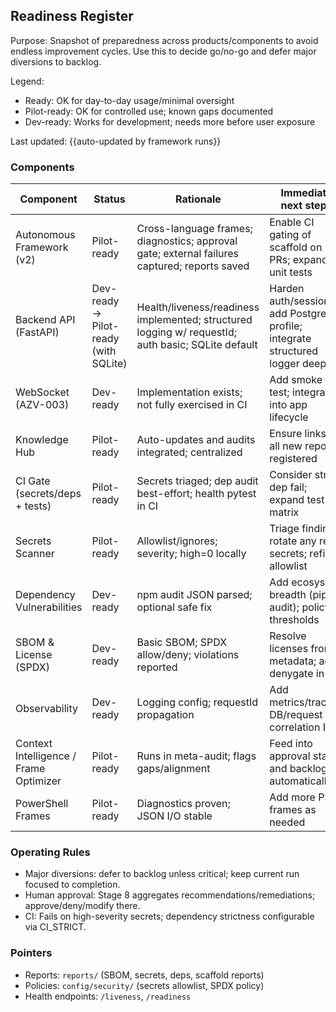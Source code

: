 ## Readiness Register

Purpose: Snapshot of preparedness across products/components to avoid endless improvement cycles. Use this to decide go/no-go and defer major diversions to backlog.

Legend:
- Ready: OK for day-to-day usage/minimal oversight
- Pilot-ready: OK for controlled use; known gaps documented
- Dev-ready: Works for development; needs more before user exposure

Last updated: {{auto-updated by framework runs}}

### Components

| Component | Status | Rationale | Immediate next steps |
|---|---|---|---|
| Autonomous Framework (v2) | Pilot-ready | Cross-language frames; diagnostics; approval gate; external failures captured; reports saved | Enable CI gating of scaffold on PRs; expand unit tests |
| Backend API (FastAPI) | Dev-ready → Pilot-ready (with SQLite) | Health/liveness/readiness implemented; structured logging w/ requestId; auth basic; SQLite default | Harden auth/session; add Postgres profile; integrate structured logger deeper |
| WebSocket (AZV-003) | Dev-ready | Implementation exists; not fully exercised in CI | Add smoke test; integrate into app lifecycle |
| Knowledge Hub | Pilot-ready | Auto-updates and audits integrated; centralized | Ensure links to all new reports registered |
| CI Gate (secrets/deps + tests) | Pilot-ready | Secrets triaged; dep audit best-effort; health pytest in CI | Consider strict dep fail; expand test matrix |
| Secrets Scanner | Pilot-ready | Allowlist/ignores; severity; high=0 locally | Triage findings; rotate any real secrets; refine allowlist |
| Dependency Vulnerabilities | Dev-ready | npm audit JSON parsed; optional safe fix | Add ecosystem breadth (pip-audit); policy thresholds |
| SBOM & License (SPDX) | Dev-ready | Basic SBOM; SPDX allow/deny; violations reported | Resolve licenses from metadata; add denygate in CI |
| Observability | Dev-ready | Logging config; requestId propagation | Add metrics/tracing; DB/request correlation IDs |
| Context Intelligence / Frame Optimizer | Pilot-ready | Runs in meta-audit; flags gaps/alignment | Feed into approval stage and backlog automatically |
| PowerShell Frames | Pilot-ready | Diagnostics proven; JSON I/O stable | Add more PS frames as needed |

### Operating Rules
- Major diversions: defer to backlog unless critical; keep current run focused to completion.
- Human approval: Stage 8 aggregates recommendations/remediations; approve/deny/modify there.
- CI: Fails on high-severity secrets; dependency strictness configurable via CI_STRICT.

### Pointers
- Reports: `reports/` (SBOM, secrets, deps, scaffold reports)
- Policies: `config/security/` (secrets allowlist, SPDX policy)
- Health endpoints: `/liveness`, `/readiness`



